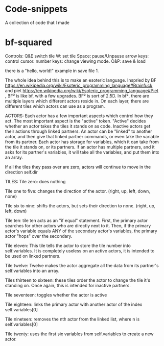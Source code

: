 # Code-snippets
A collection of code that I made

# bf-squared

Controls: 
Q&E switch tile
W: set tile
Space: pause/Unpause
arrow keys: control cursor.
number keys: change viewing mode. 
O&P: save & load

there is a "hello, world!" example in save file 1.


The whole idea behind this is to make an esoteric language. Inspried by BF https://en.wikipedia.org/wiki/Esoteric_programming_language#Brainfuck and piet https://en.wikipedia.org/wiki/Esoteric_programming_language#Piet , BF² is like bf, with a few upgrades. BF² is sort of 2.5D. In bf², there are multiple layers which different actors reside in. On each layer, there are different tiles which actors can use as a program. 

ACTORS:
Each actor has a few important aspects which control how they act. The most important aspect is the "active" token. "Active" decides whether an actor takes the tiles it stands on as code. Inactive actors get their actions through linked partners. An actor can be "linked" to another actor, and then give that linked partner commands, or even take the variable from its partner. Each actor has storage for variables, which it can take from the tile it stands on, or its partners. If an actor has multiple partners, and it asks for its partner's variables, it will take all the variables, and put them into an array. 

If all the tiles they pass over are zero, actors will continue to move in the direction self.dir

TILES:
Tile zero: does nothing

Tile one to five: changes the direction of the actor. (right, up, left, down, none)

Tile six to nine: shifts the actors, but sets their direction to none. (right, up, left, down)

Tile ten: tile ten acts as an "if equal" statement. First, the primary actor searches for other actors who are directly next to it. Then, if the primary actor's variable equals ANY of the secondary actor's variables, the primary actor "hops" over the secondary. 

Tile eleven: This tile tells the actor to store the tile number into self.variables. It is completely useless on an active actors, it is intended to be used on linked partners. 

Tile twelve: Twelve makes the actor aggregate all the data from its partner's self.variables into an array.

Tiles thirteen to sixteen: these tiles order the actor to change the tile it's standing on. Once again, this is intended for inactive partners. 

Tile seventeen: toggles whether the actor is active

Tile eighteen: links the primary actor with another actor of the index self.variables[0]

Tile nineteen: removes the nth actor from the linked list, where n is self.variables[0]

Tile twenty: uses the first six variables from self.variables to create a new actor. 
